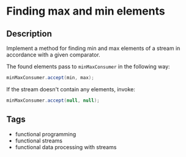 # Finding max and min elements

## Description
Implement a method for finding min and max elements of a stream in accordance with a given comparator.

The found elements pass to `minMaxConsumer` in the following way:

```java
minMaxConsumer.accept(min, max);
```

If the stream doesn't contain any elements, invoke:

```java
minMaxConsumer.accept(null, null);
```

## Tags
- functional programming
- functional streams
- functional data processing with streams